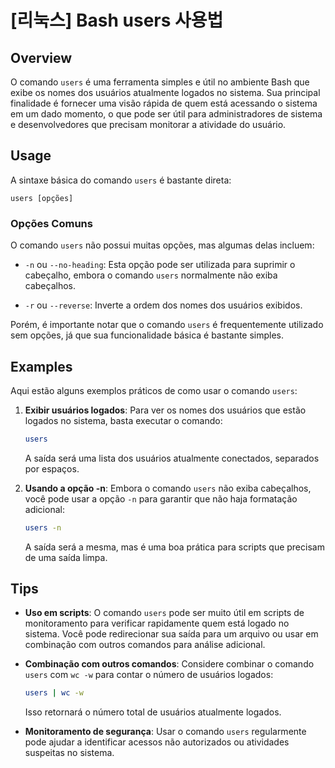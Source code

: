 # [리눅스] Bash users 사용법

## Overview
O comando `users` é uma ferramenta simples e útil no ambiente Bash que exibe os nomes dos usuários atualmente logados no sistema. Sua principal finalidade é fornecer uma visão rápida de quem está acessando o sistema em um dado momento, o que pode ser útil para administradores de sistema e desenvolvedores que precisam monitorar a atividade do usuário.

## Usage
A sintaxe básica do comando `users` é bastante direta:

```
users [opções]
```

### Opções Comuns
O comando `users` não possui muitas opções, mas algumas delas incluem:

- `-n` ou `--no-heading`: Esta opção pode ser utilizada para suprimir o cabeçalho, embora o comando `users` normalmente não exiba cabeçalhos.
  
- `-r` ou `--reverse`: Inverte a ordem dos nomes dos usuários exibidos.

Porém, é importante notar que o comando `users` é frequentemente utilizado sem opções, já que sua funcionalidade básica é bastante simples.

## Examples
Aqui estão alguns exemplos práticos de como usar o comando `users`:

1. **Exibir usuários logados**:
   Para ver os nomes dos usuários que estão logados no sistema, basta executar o comando:

   ```bash
   users
   ```

   A saída será uma lista dos usuários atualmente conectados, separados por espaços.

2. **Usando a opção -n**:
   Embora o comando `users` não exiba cabeçalhos, você pode usar a opção `-n` para garantir que não haja formatação adicional:

   ```bash
   users -n
   ```

   A saída será a mesma, mas é uma boa prática para scripts que precisam de uma saída limpa.

## Tips
- **Uso em scripts**: O comando `users` pode ser muito útil em scripts de monitoramento para verificar rapidamente quem está logado no sistema. Você pode redirecionar sua saída para um arquivo ou usar em combinação com outros comandos para análise adicional.

- **Combinação com outros comandos**: Considere combinar o comando `users` com `wc -w` para contar o número de usuários logados:

   ```bash
   users | wc -w
   ```

   Isso retornará o número total de usuários atualmente logados.

- **Monitoramento de segurança**: Usar o comando `users` regularmente pode ajudar a identificar acessos não autorizados ou atividades suspeitas no sistema.